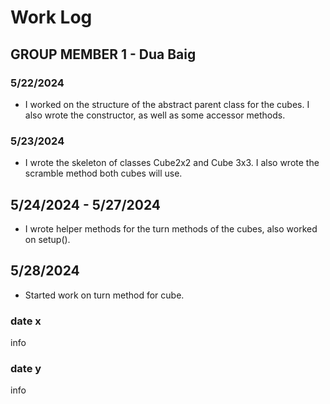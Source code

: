 # Work Log

## GROUP MEMBER 1 - Dua Baig

### 5/22/2024

- I worked on the structure of the abstract parent class for the cubes. I also wrote the constructor, as well as some accessor methods.

###  5/23/2024

- I wrote the skeleton of classes Cube2x2 and Cube 3x3. I also wrote the scramble method both cubes will use.

## 5/24/2024 - 5/27/2024
- I wrote helper methods for the turn methods of the cubes, also worked on setup().


## 5/28/2024
- Started work on turn method for cube.

### date x

info

### date y

info
